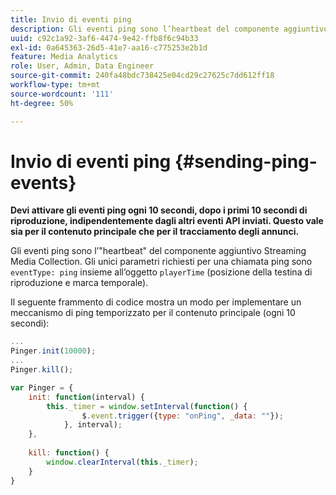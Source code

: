 ```yaml
---
title: Invio di eventi ping
description: Gli eventi ping sono l’heartbeat del componente aggiuntivo Streaming Media Collection. Scopri come inviare un ping temporizzato per il contenuto principale o il tracciamento degli annunci.
uuid: c92c1a92-3af6-4474-9e42-ffb8f6c94b33
exl-id: 0a645363-26d5-41e7-aa16-c775253e2b1d
feature: Media Analytics
role: User, Admin, Data Engineer
source-git-commit: 240fa48bdc738425e04cd29c27625c7dd612ff18
workflow-type: tm+mt
source-wordcount: '111'
ht-degree: 50%

---
```


# Invio di eventi ping {#sending-ping-events}

**Devi attivare gli eventi ping ogni 10 secondi, dopo i primi 10 secondi di riproduzione, indipendentemente dagli altri eventi API inviati. Questo vale sia per il contenuto principale che per il tracciamento degli annunci.**

Gli eventi ping sono l’&quot;heartbeat&quot; del componente aggiuntivo Streaming Media Collection. Gli unici parametri richiesti per una chiamata ping sono `eventType: ping` insieme all’oggetto `playerTime` (posizione della testina di riproduzione e marca temporale).

Il seguente frammento di codice mostra un modo per implementare un meccanismo di ping temporizzato per il contenuto principale (ogni 10 secondi):

```js
... 
Pinger.init(10000); 
... 
Pinger.kill();

var Pinger = { 
    init: function(interval) { 
        this._timer = window.setInterval(function() { 
                $.event.trigger({type: "onPing", _data: ""}); 
            }, interval); 
    }, 
     
    kill: function() { 
        window.clearInterval(this._timer); 
    } 
}
```
